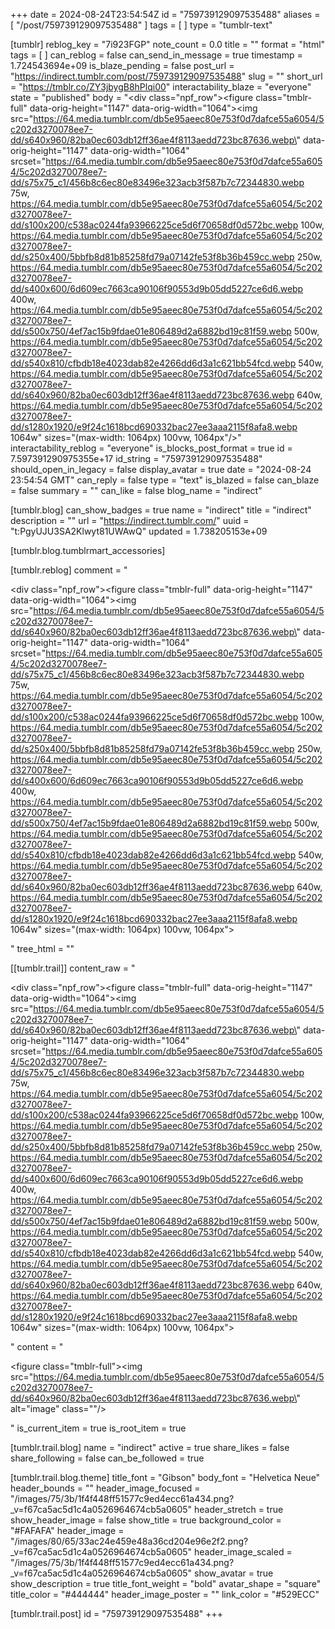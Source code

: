 +++
date = 2024-08-24T23:54:54Z
id = "759739129097535488"
aliases = [ "/post/759739129097535488" ]
tags = [ ]
type = "tumblr-text"

[tumblr]
reblog_key = "7i923FGP"
note_count = 0.0
title = ""
format = "html"
tags = [ ]
can_reblog = false
can_send_in_message = true
timestamp = 1.724543694e+09
is_blaze_pending = false
post_url = "https://indirect.tumblr.com/post/759739129097535488"
slug = ""
short_url = "https://tmblr.co/ZY3jbygB8hPlqi00"
interactability_blaze = "everyone"
state = "published"
body = "<div class=\"npf_row\"><figure class=\"tmblr-full\" data-orig-height=\"1147\" data-orig-width=\"1064\"><img src=\"https://64.media.tumblr.com/db5e95aeec80e753f0d7dafce55a6054/5c202d3270078ee7-dd/s640x960/82ba0ec603db12ff36ae4f8113aedd723bc87636.webp\" data-orig-height=\"1147\" data-orig-width=\"1064\" srcset=\"https://64.media.tumblr.com/db5e95aeec80e753f0d7dafce55a6054/5c202d3270078ee7-dd/s75x75_c1/456b8c6ec80e83496e323acb3f587b7c72344830.webp 75w, https://64.media.tumblr.com/db5e95aeec80e753f0d7dafce55a6054/5c202d3270078ee7-dd/s100x200/c538ac0244fa93966225ce5d6f70658df0d572bc.webp 100w, https://64.media.tumblr.com/db5e95aeec80e753f0d7dafce55a6054/5c202d3270078ee7-dd/s250x400/5bbfb8d81b85258fd79a07142fe53f8b36b459cc.webp 250w, https://64.media.tumblr.com/db5e95aeec80e753f0d7dafce55a6054/5c202d3270078ee7-dd/s400x600/6d609ec7663ca90106f90553d9b05dd5227ce6d6.webp 400w, https://64.media.tumblr.com/db5e95aeec80e753f0d7dafce55a6054/5c202d3270078ee7-dd/s500x750/4ef7ac15b9fdae01e806489d2a6882bd19c81f59.webp 500w, https://64.media.tumblr.com/db5e95aeec80e753f0d7dafce55a6054/5c202d3270078ee7-dd/s540x810/cfbdb18e4023dab82e4266dd6d3a1c621bb54fcd.webp 540w, https://64.media.tumblr.com/db5e95aeec80e753f0d7dafce55a6054/5c202d3270078ee7-dd/s640x960/82ba0ec603db12ff36ae4f8113aedd723bc87636.webp 640w, https://64.media.tumblr.com/db5e95aeec80e753f0d7dafce55a6054/5c202d3270078ee7-dd/s1280x1920/e9f24c1618bcd690332bac27ee3aaa2115f8afa8.webp 1064w\" sizes=\"(max-width: 1064px) 100vw, 1064px\"/></figure></div>"
interactability_reblog = "everyone"
is_blocks_post_format = true
id = 7.597391290975355e+17
id_string = "759739129097535488"
should_open_in_legacy = false
display_avatar = true
date = "2024-08-24 23:54:54 GMT"
can_reply = false
type = "text"
is_blazed = false
can_blaze = false
summary = ""
can_like = false
blog_name = "indirect"

[tumblr.blog]
can_show_badges = true
name = "indirect"
title = "indirect"
description = ""
url = "https://indirect.tumblr.com/"
uuid = "t:PgyUJU3SA2Klwyt81UWAwQ"
updated = 1.738205153e+09

[tumblr.blog.tumblrmart_accessories]

[tumblr.reblog]
comment = "<p><div class=\"npf_row\"><figure class=\"tmblr-full\" data-orig-height=\"1147\" data-orig-width=\"1064\"><img src=\"https://64.media.tumblr.com/db5e95aeec80e753f0d7dafce55a6054/5c202d3270078ee7-dd/s640x960/82ba0ec603db12ff36ae4f8113aedd723bc87636.webp\" data-orig-height=\"1147\" data-orig-width=\"1064\" srcset=\"https://64.media.tumblr.com/db5e95aeec80e753f0d7dafce55a6054/5c202d3270078ee7-dd/s75x75_c1/456b8c6ec80e83496e323acb3f587b7c72344830.webp 75w, https://64.media.tumblr.com/db5e95aeec80e753f0d7dafce55a6054/5c202d3270078ee7-dd/s100x200/c538ac0244fa93966225ce5d6f70658df0d572bc.webp 100w, https://64.media.tumblr.com/db5e95aeec80e753f0d7dafce55a6054/5c202d3270078ee7-dd/s250x400/5bbfb8d81b85258fd79a07142fe53f8b36b459cc.webp 250w, https://64.media.tumblr.com/db5e95aeec80e753f0d7dafce55a6054/5c202d3270078ee7-dd/s400x600/6d609ec7663ca90106f90553d9b05dd5227ce6d6.webp 400w, https://64.media.tumblr.com/db5e95aeec80e753f0d7dafce55a6054/5c202d3270078ee7-dd/s500x750/4ef7ac15b9fdae01e806489d2a6882bd19c81f59.webp 500w, https://64.media.tumblr.com/db5e95aeec80e753f0d7dafce55a6054/5c202d3270078ee7-dd/s540x810/cfbdb18e4023dab82e4266dd6d3a1c621bb54fcd.webp 540w, https://64.media.tumblr.com/db5e95aeec80e753f0d7dafce55a6054/5c202d3270078ee7-dd/s640x960/82ba0ec603db12ff36ae4f8113aedd723bc87636.webp 640w, https://64.media.tumblr.com/db5e95aeec80e753f0d7dafce55a6054/5c202d3270078ee7-dd/s1280x1920/e9f24c1618bcd690332bac27ee3aaa2115f8afa8.webp 1064w\" sizes=\"(max-width: 1064px) 100vw, 1064px\"></figure></div></p>"
tree_html = ""

[[tumblr.trail]]
content_raw = "<p><div class=\"npf_row\"><figure class=\"tmblr-full\" data-orig-height=\"1147\" data-orig-width=\"1064\"><img src=\"https://64.media.tumblr.com/db5e95aeec80e753f0d7dafce55a6054/5c202d3270078ee7-dd/s640x960/82ba0ec603db12ff36ae4f8113aedd723bc87636.webp\" data-orig-height=\"1147\" data-orig-width=\"1064\" srcset=\"https://64.media.tumblr.com/db5e95aeec80e753f0d7dafce55a6054/5c202d3270078ee7-dd/s75x75_c1/456b8c6ec80e83496e323acb3f587b7c72344830.webp 75w, https://64.media.tumblr.com/db5e95aeec80e753f0d7dafce55a6054/5c202d3270078ee7-dd/s100x200/c538ac0244fa93966225ce5d6f70658df0d572bc.webp 100w, https://64.media.tumblr.com/db5e95aeec80e753f0d7dafce55a6054/5c202d3270078ee7-dd/s250x400/5bbfb8d81b85258fd79a07142fe53f8b36b459cc.webp 250w, https://64.media.tumblr.com/db5e95aeec80e753f0d7dafce55a6054/5c202d3270078ee7-dd/s400x600/6d609ec7663ca90106f90553d9b05dd5227ce6d6.webp 400w, https://64.media.tumblr.com/db5e95aeec80e753f0d7dafce55a6054/5c202d3270078ee7-dd/s500x750/4ef7ac15b9fdae01e806489d2a6882bd19c81f59.webp 500w, https://64.media.tumblr.com/db5e95aeec80e753f0d7dafce55a6054/5c202d3270078ee7-dd/s540x810/cfbdb18e4023dab82e4266dd6d3a1c621bb54fcd.webp 540w, https://64.media.tumblr.com/db5e95aeec80e753f0d7dafce55a6054/5c202d3270078ee7-dd/s640x960/82ba0ec603db12ff36ae4f8113aedd723bc87636.webp 640w, https://64.media.tumblr.com/db5e95aeec80e753f0d7dafce55a6054/5c202d3270078ee7-dd/s1280x1920/e9f24c1618bcd690332bac27ee3aaa2115f8afa8.webp 1064w\" sizes=\"(max-width: 1064px) 100vw, 1064px\"></figure></div></p>"
content = "<p><figure class=\"tmblr-full\"><img src=\"https://64.media.tumblr.com/db5e95aeec80e753f0d7dafce55a6054/5c202d3270078ee7-dd/s640x960/82ba0ec603db12ff36ae4f8113aedd723bc87636.webp\" alt=\"image\" class=\"\"/></figure></p>"
is_current_item = true
is_root_item = true

[tumblr.trail.blog]
name = "indirect"
active = true
share_likes = false
share_following = false
can_be_followed = true

[tumblr.trail.blog.theme]
title_font = "Gibson"
body_font = "Helvetica Neue"
header_bounds = ""
header_image_focused = "/images/75/3b/1f4f448ff51577c9ed4ecc61a434.png?_v=f67ca5ac5d1c4a0526964674cb5a0605"
header_stretch = true
show_header_image = false
show_title = true
background_color = "#FAFAFA"
header_image = "/images/80/65/33ac24e459e48a36cd204e96e2f2.png?_v=f67ca5ac5d1c4a0526964674cb5a0605"
header_image_scaled = "/images/75/3b/1f4f448ff51577c9ed4ecc61a434.png?_v=f67ca5ac5d1c4a0526964674cb5a0605"
show_avatar = true
show_description = true
title_font_weight = "bold"
avatar_shape = "square"
title_color = "#444444"
header_image_poster = ""
link_color = "#529ECC"

[tumblr.trail.post]
id = "759739129097535488"
+++
